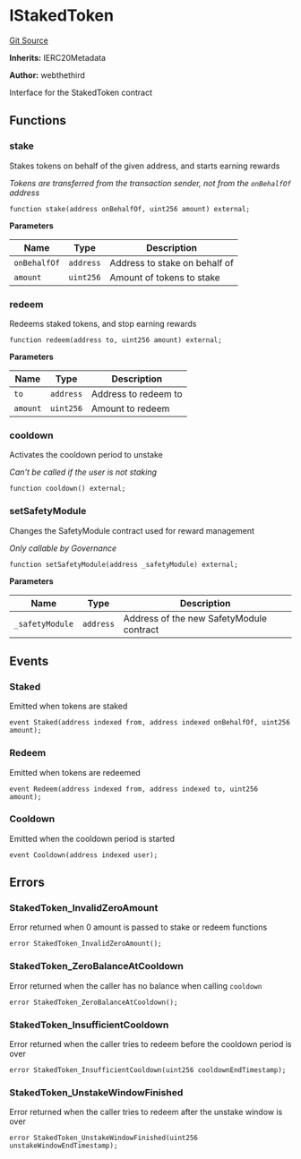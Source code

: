 # IStakedToken
[Git Source](https://github.com/Increment-Finance/peripheral-contracts/blob/b10b7c737f1995b97150c4bde2bb1f9387e53eef/src/interfaces/IStakedToken.sol)

**Inherits:**
IERC20Metadata

**Author:**
webthethird

Interface for the StakedToken contract


## Functions
### stake

Stakes tokens on behalf of the given address, and starts earning rewards

*Tokens are transferred from the transaction sender, not from the `onBehalfOf` address*


```solidity
function stake(address onBehalfOf, uint256 amount) external;
```
**Parameters**

|Name|Type|Description|
|----|----|-----------|
|`onBehalfOf`|`address`|Address to stake on behalf of|
|`amount`|`uint256`|Amount of tokens to stake|


### redeem

Redeems staked tokens, and stop earning rewards


```solidity
function redeem(address to, uint256 amount) external;
```
**Parameters**

|Name|Type|Description|
|----|----|-----------|
|`to`|`address`|Address to redeem to|
|`amount`|`uint256`|Amount to redeem|


### cooldown

Activates the cooldown period to unstake

*Can't be called if the user is not staking*


```solidity
function cooldown() external;
```

### setSafetyModule

Changes the SafetyModule contract used for reward management

*Only callable by Governance*


```solidity
function setSafetyModule(address _safetyModule) external;
```
**Parameters**

|Name|Type|Description|
|----|----|-----------|
|`_safetyModule`|`address`|Address of the new SafetyModule contract|


## Events
### Staked
Emitted when tokens are staked


```solidity
event Staked(address indexed from, address indexed onBehalfOf, uint256 amount);
```

### Redeem
Emitted when tokens are redeemed


```solidity
event Redeem(address indexed from, address indexed to, uint256 amount);
```

### Cooldown
Emitted when the cooldown period is started


```solidity
event Cooldown(address indexed user);
```

## Errors
### StakedToken_InvalidZeroAmount
Error returned when 0 amount is passed to stake or redeem functions


```solidity
error StakedToken_InvalidZeroAmount();
```

### StakedToken_ZeroBalanceAtCooldown
Error returned when the caller has no balance when calling `cooldown`


```solidity
error StakedToken_ZeroBalanceAtCooldown();
```

### StakedToken_InsufficientCooldown
Error returned when the caller tries to redeem before the cooldown period is over


```solidity
error StakedToken_InsufficientCooldown(uint256 cooldownEndTimestamp);
```

### StakedToken_UnstakeWindowFinished
Error returned when the caller tries to redeem after the unstake window is over


```solidity
error StakedToken_UnstakeWindowFinished(uint256 unstakeWindowEndTimestamp);
```


